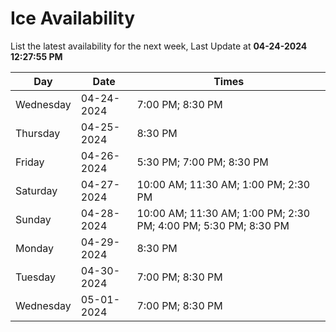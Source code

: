 # Ice Availability

List the latest availability for the next week, Last Update at **04-24-2024 12:27:55 PM**

| Day         | Date        | Times       |
| ----------- | ----------- | ----------- |
|Wednesday|04-24-2024|7:00 PM; 8:30 PM|
|Thursday|04-25-2024|8:30 PM|
|Friday|04-26-2024|5:30 PM; 7:00 PM; 8:30 PM|
|Saturday|04-27-2024|10:00 AM; 11:30 AM; 1:00 PM; 2:30 PM|
|Sunday|04-28-2024|10:00 AM; 11:30 AM; 1:00 PM; 2:30 PM; 4:00 PM; 5:30 PM; 8:30 PM|
|Monday|04-29-2024|8:30 PM|
|Tuesday|04-30-2024|7:00 PM; 8:30 PM|
|Wednesday|05-01-2024|7:00 PM; 8:30 PM|
